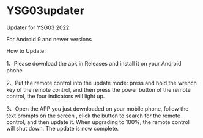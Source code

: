 # YSG03updater

Updater for YSG03 2022

For Android 9 and newer versions

How to Update:

1、Please download the apk in Releases and install it on your Android phone.

2、Put the remote control into the update mode: press and hold the wrench key of the remote control, and then press the power button of the remote control, the four indicators will light up.

3、Open the APP you just downloaded on your mobile phone, follow the text prompts on the screen , click the button to search for the remote control, and then update it.
When upgrading to 100%, the remote control will shut down. The update is now complete.



